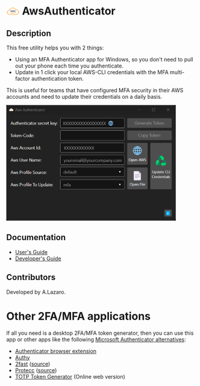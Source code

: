 
# <img src="icon.png" width="35"/> AwsAuthenticator

## Description
This free utility helps you with 2 things:
- Using an MFA Authenticator app for Windows, so you don't need to pull out your phone each time you authenticate.
- Update in 1 click your local AWS-CLI credentials with the MFA multi-factor authentication token.  

This is useful for teams that have configured MFA security in their AWS accounts and need to update their credentials on a daily basis.

<img src="./docs/AppScreenshot.png" alt="drawing" width="450"/>


## Documentation

- [User's Guide](/docs/UserGuide.md)
- [Developer's Guide](/docs/DevelopersGuide.md)

## Contributors
Developed by A.Lazaro.


# Other 2FA/MFA applications
If all you need is a desktop 2FA/MFA token generator, then you can use this app or other apps like the following
[Microsoft Authenticator alternatives](https://alternativeto.net/software/microsoft-authenticator/):
- [Authenticator browser extension](https://authenticator.cc/)
- [Authy](https://authy.com/)
- [2fast](https://apps.microsoft.com/store/detail/2fast-%E2%80%93-two-factor-authenticator/9P9D81GLH89Q) ([source](https://github.com/2fast-team/2fast/))
- [Protecc](https://apps.microsoft.com/store/detail/protecc-2fa-authenticator-totp/9PJX91M06TZS) ([source](https://github.com/FireCubeStudios/Protecc))
- [TOTP Token Generator](https://totp.danhersam.com/) (Online web version)

